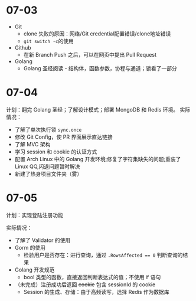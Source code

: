 # 07-03

-   Git
    -   clone 失败的原因：网络/Git credential配置错误/clone地址错误
    -   `git switch -c`的使用
-   Github
    -   在新 Branch Push 之后，可以在网页中提出 Pull Request
-   Golang 
    -   Golang 圣经阅读 - 结构体，函数参数，协程与通道；锁看了一部分

# 07-04

计划：翻完 Golang 圣经；了解设计模式；部署 MongoDB 和 Redis 环境。
实际情况：
-   了解了单次执行锁 `sync.once`
-   修改 Git Config，使 PR 界面展示直达链接
-   了解 MVC 架构
-   学习 session 和 cookie 的认证方式
-   配置 Arch Linux 中的 Golang 开发环境;修复了字符集缺失的问题;重装了 Linux QQ,闪退问题暂时解决
-   新建了热身项目文件夹（雾）

# 07-05

计划：实现登陆注册功能

实际情况：
-  了解了 Validator 的使用
-  Gorm 的使用
   -  检验用户是否存在：进行查询，通过 `.RowsAffected == 0` 判断查询的结果
-  Golang 开发规范
   -  bool 类型的函数，直接返回判断表达式的值；不使用 if 语句
-  （未完成）注册成功后返回 ~~cookie~~ 包含 sessionId 的 cookie
   -  Session 的生成、存储：由于高频读写，选择 Redis 作为数据库